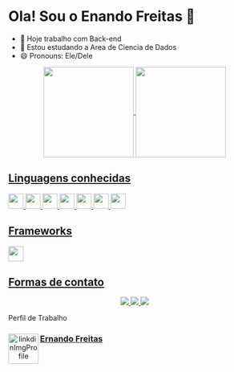 # Ola! Sou o Enando Freitas 👋

- 🔭 Hoje trabalho com Back-end
- 🌱 Estou estudando a Area de Ciencia de Dados
- 😄 Pronouns: Ele/Dele

<div align="center">
  <a href="https://github.com/Ernan21"</a>
  <img height="180cm" align="center" src="https://github-readme-stats.vercel.app/api?username=Ernan21&show_icons=true" />
  <img height="180cm" align="center" src="https://github-readme-stats.vercel.app/api/top-langs?username=Ernan21&layout=compact&langs_count=8&card_width=320" />
</div>

## Linguagens conhecidas

<div>
  <img height="30cm" src="https://cdn.jsdelivr.net/gh/devicons/devicon@latest/icons/html5/html5-original-wordmark.svg" />
  <img height="30cm" src="https://cdn.jsdelivr.net/gh/devicons/devicon@latest/icons/css3/css3-original-wordmark.svg" />
  <img height="30cm" src="https://cdn.jsdelivr.net/gh/devicons/devicon@latest/icons/javascript/javascript-original.svg" />
  <img height="30cm" src="https://cdn.jsdelivr.net/gh/devicons/devicon@latest/icons/php/php-original.svg" />
  <img height="30cm" src="https://cdn.jsdelivr.net/gh/devicons/devicon@latest/icons/visualbasic/visualbasic-original.svg" />
  <img height="30cm" src="https://cdn.jsdelivr.net/gh/devicons/devicon@latest/icons/python/python-original.svg" />
  <img height="30cm" src="https://cdn.jsdelivr.net/gh/devicons/devicon@latest/icons/postgresql/postgresql-original.svg" />
</div>

## Frameworks

<div>
  <img height="30cm" src="https://cdn.jsdelivr.net/gh/devicons/devicon@latest/icons/django/django-plain.svg" />
</div>

<h2>Formas de contato</h2>
<div align="center">
  <a href="https://api.whatsapp.com/send?phone=8592477663" target="_blank">
    <img src="https://img.shields.io/badge/WhatsApp-06625f?style=for-the-badge&logo=whatsapp&logoColor=white">
  </a>
  <a href="mailto:ernando.freitas123@gmail.com" target="_blank">
    <img src="https://img.shields.io/badge/Gmail-c71610?style=for-the-badge&logo=gmail&logoColor=white">
  </a>
  <a href="https://www.instagram.com/ernandofilho21/" target="_blank">
    <img src="https://img.shields.io/badge/Instagram-c1558b?style=for-the-badge&logo=instagram&logoColor=white">
  </a>
</div>

Perfil de Trabalho
<a href="https://www.linkedin.com/in/ernando-freitas-66a0b1194/?trk=public-profile-badge-profile-badge-view-profile-cta&originalSubdomain=br" border="1">
  <div align="center">
    <img align="left" height="60cm" alt="linkdinImgProfile" src="https://media.licdn.com/dms/image/v2/D4D03AQH9elzQBNP4tQ/profile-displayphoto-shrink_200_200/profile-displayphoto-shrink_200_200/0/1673440264973?e=2147483647&v=beta&t=_35uDm1tFWOW-pqPPNZPZ4qqM0fpDVzQ8F2ayqtN550">
    <h3 align="left">Ernando Freitas</h3>
  </div>
</a>
